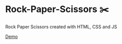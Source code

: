 # Rock-Paper-Scissors  ✂️
Rock Paper Scissors created with HTML, CSS and JS

[Demo](https://joaquinkorol.github.io/Rock-Paper-Scissors/)
